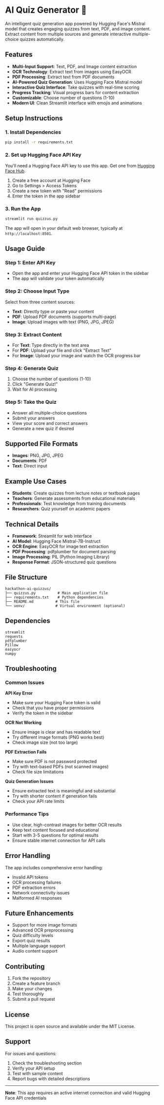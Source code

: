 # AI Quiz Generator 🧠

An intelligent quiz generation app powered by Hugging Face's Mistral model that creates engaging quizzes from text, PDF, and image content. Extract content from multiple sources and generate interactive multiple-choice quizzes automatically.

## Features

- **Multi-Input Support**: Text, PDF, and Image content extraction
- **OCR Technology**: Extract text from images using EasyOCR
- **PDF Processing**: Extract text from PDF documents
- **AI-Powered Quiz Generation**: Uses Hugging Face Mistral model
- **Interactive Quiz Interface**: Take quizzes with real-time scoring
- **Progress Tracking**: Visual progress bars for content extraction
- **Customizable**: Choose number of questions (1-10)
- **Modern UI**: Clean Streamlit interface with emojis and animations

## Setup Instructions

### 1. Install Dependencies

```bash
pip install -r requirements.txt
```

### 2. Set up Hugging Face API Key

You'll need a Hugging Face API key to use this app. Get one from [Hugging Face Hub](https://huggingface.co/settings/tokens).

1. Create a free account at Hugging Face
2. Go to Settings > Access Tokens
3. Create a new token with "Read" permissions
4. Enter the token in the app sidebar

### 3. Run the App

```bash
streamlit run quizzus.py
```

The app will open in your default web browser, typically at `http://localhost:8501`.

## Usage Guide

### Step 1: Enter API Key
- Open the app and enter your Hugging Face API token in the sidebar
- The app will validate your token automatically

### Step 2: Choose Input Type
Select from three content sources:
- **Text**: Directly type or paste your content
- **PDF**: Upload PDF documents (supports multi-page)
- **Image**: Upload images with text (PNG, JPG, JPEG)

### Step 3: Extract Content
- For **Text**: Type directly in the text area
- For **PDF**: Upload your file and click "Extract Text"
- For **Image**: Upload your image and watch the OCR progress bar

### Step 4: Generate Quiz
1. Choose the number of questions (1-10)
2. Click "Generate Quiz!"
3. Wait for AI processing

### Step 5: Take the Quiz
- Answer all multiple-choice questions
- Submit your answers
- View your score and correct answers
- Generate a new quiz if desired

## Supported File Formats

- **Images**: PNG, JPG, JPEG
- **Documents**: PDF
- **Text**: Direct input

## Example Use Cases

- **Students**: Create quizzes from lecture notes or textbook pages
- **Teachers**: Generate assessments from educational materials
- **Professionals**: Test knowledge from training documents
- **Researchers**: Quiz yourself on academic papers

## Technical Details

- **Framework**: Streamlit for web interface
- **AI Model**: Hugging Face Mistral-7B-Instruct
- **OCR Engine**: EasyOCR for image text extraction
- **PDF Processing**: pdfplumber for document parsing
- **Image Processing**: PIL (Python Imaging Library)
- **Response Format**: JSON-structured quiz questions

## File Structure

```
hackathon-ai-quizzus/
├── quizzus.py          # Main application file
├── requirements.txt    # Python dependencies
├── README.md          # This file
└── venv/              # Virtual environment (optional)
```

## Dependencies

```
streamlit
requests
pdfplumber
Pillow
easyocr
numpy
```

## Troubleshooting

### Common Issues

**API Key Error**
- Make sure your Hugging Face token is valid
- Check that you have proper permissions
- Verify the token in the sidebar

**OCR Not Working**
- Ensure image is clear and has readable text
- Try different image formats (PNG works best)
- Check image size (not too large)

**PDF Extraction Fails**
- Make sure PDF is not password protected
- Try with text-based PDFs (not scanned images)
- Check file size limitations

**Quiz Generation Issues**
- Ensure extracted text is meaningful and substantial
- Try with shorter content if generation fails
- Check your API rate limits

### Performance Tips

- Use clear, high-contrast images for better OCR results
- Keep text content focused and educational
- Start with 3-5 questions for optimal results
- Ensure stable internet connection for API calls

## Error Handling

The app includes comprehensive error handling:
- Invalid API tokens
- OCR processing failures
- PDF extraction errors
- Network connectivity issues
- Malformed AI responses

## Future Enhancements

- Support for more image formats
- Advanced OCR preprocessing
- Quiz difficulty levels
- Export quiz results
- Multiple language support
- Audio content support

## Contributing

1. Fork the repository
2. Create a feature branch
3. Make your changes
4. Test thoroughly
5. Submit a pull request

## License

This project is open source and available under the MIT License.

## Support

For issues and questions:
1. Check the troubleshooting section
2. Verify your API setup
3. Test with sample content
4. Report bugs with detailed descriptions

---

**Note**: This app requires an active internet connection and valid Hugging Face API credentials